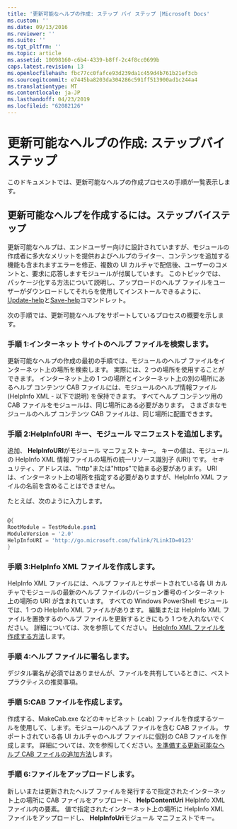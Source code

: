 ```yaml
---
title: '更新可能なヘルプの作成: ステップ バイ ステップ |Microsoft Docs'
ms.custom: ''
ms.date: 09/13/2016
ms.reviewer: ''
ms.suite: ''
ms.tgt_pltfrm: ''
ms.topic: article
ms.assetid: 10098160-c6b4-4339-b8ff-2c4f8cc0699b
caps.latest.revision: 13
ms.openlocfilehash: fbc77cc0fafce93d239da1c459d4b761b21ef3cb
ms.sourcegitcommit: e7445ba8203da304286c591ff513900ad1c244a4
ms.translationtype: MT
ms.contentlocale: ja-JP
ms.lasthandoff: 04/23/2019
ms.locfileid: "62082126"
---
```

# <a name="updatable-help-authoring-step-by-step"></a>更新可能なヘルプの作成: ステップバイステップ

このドキュメントでは、更新可能なヘルプの作成プロセスの手順が一覧表示します。

## <a name="authoring-updatable-help-step-by-step"></a>更新可能なヘルプを作成するには。ステップバイステップ

更新可能なヘルプは、エンドユーザー向けに設計されていますが、モジュールの作成者に多大なメリットを提供およびヘルプのライター、コンテンツを追加する機能も含まれますエラーを修正、複数の UI カルチャで配信後、ユーザーのコメントと、要求に応答しますモジュールが付属しています。 このトピックでは、パッケージ化する方法について説明し、アップロードのヘルプ ファイルをユーザーがダウンロードしてそれらを使用してインストールできるように、 [Update-help](/powershell/module/Microsoft.PowerShell.Core/Update-Help)と[Save-help](/powershell/module/Microsoft.PowerShell.Core/Save-Help)コマンドレット。

次の手順では、更新可能なヘルプをサポートしているプロセスの概要を示します。

### <a name="step-1-find-an-internet-site-for-your-help-files"></a>手順 1:インターネット サイトのヘルプ ファイルを検索します。

更新可能なヘルプの作成の最初の手順では、モジュールのヘルプ ファイルをインターネット上の場所を検索します。 実際には、2 つの場所を使用することができます。 インターネット上の 1 つの場所とインターネット上の別の場所にあるヘルプ コンテンツ CAB ファイルには、モジュールのヘルプ情報ファイル (HelpInfo XML - 以下で説明) を保持できます。 すべてヘルプ コンテンツ用の CAB ファイルをモジュールは、同じ場所にある必要があります。 さまざまなモジュールのヘルプ コンテンツ CAB ファイルは、同じ場所に配置できます。

### <a name="step-2-add-a-helpinfouri-key-to-your-module-manifest"></a>手順 2:HelpInfoURI キー、モジュール マニフェストを追加します。

追加、 **HelpInfoURI**がモジュール マニフェスト キー。 キーの値は、モジュールの HelpInfo XML 情報ファイルの場所の統一リソース識別子 (URI) です。 セキュリティ、アドレスは、"http"または"https"で始まる必要があります。 URI は、インターネット上の場所を指定する必要がありますが、HelpInfo XML ファイルの名前を含めることはできません。

たとえば、次のように入力します。

```powershell

@{
RootModule = TestModule.psm1
ModuleVersion = '2.0'
HelpInfoURI = 'http://go.microsoft.com/fwlink/?LinkID=0123'
}
```

### <a name="step-3-create-a-helpinfo-xml-file"></a>手順 3:HelpInfo XML ファイルを作成します。

HelpInfo XML ファイルには、ヘルプ ファイルとサポートされている各 UI カルチャでモジュールの最新のヘルプ ファイルのバージョン番号のインターネット上の場所の URI が含まれています。 すべての Windows PowerShell モジュールでは、1 つの HelpInfo XML ファイルがあります。 編集または HelpInfo XML ファイルを置換するのヘルプ ファイルを更新するときにもう 1 つを入れないでください。 詳細については、次を参照してください。 [HelpInfo XML ファイルを作成する方法](./how-to-create-a-helpinfo-xml-file.md)します。

### <a name="step-4-sign-your-help-files"></a>手順 4:ヘルプ ファイルに署名します。

デジタル署名が必須ではありませんが、ファイルを共有しているときに、ベスト プラクティスの推奨事項。

### <a name="step-5-create-cab-files"></a>手順 5:CAB ファイルを作成します。

作成する、MakeCab.exe などのキャビネット (.cab) ファイルを作成するツールを使用して、します。モジュールのヘルプ ファイルを含む CAB ファイル。 サポートされている各 UI カルチャのヘルプ ファイルに個別の CAB ファイルを作成します。 詳細については、次を参照してください。[を準備する更新可能なヘルプ CAB ファイルの追加方法](./how-to-prepare-updatable-help-cab-files.md)します。

### <a name="step-6-upload-your-files"></a>手順 6:ファイルをアップロードします。

新しいまたは更新されたヘルプ ファイルを発行するで指定されたインターネット上の場所に CAB ファイルをアップロード、 **HelpContentUri** HelpInfo XML ファイル内の要素。 値で指定されたインターネット上の場所に HelpInfo XML ファイルをアップロードし、 **HelpInfoUri**モジュール マニフェストでキー。
